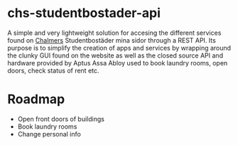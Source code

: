 # chs-studentbostader-api
A simple and very lightweight solution for accesing the different services found on [Chalmers](https://www.chalmersstudentbostader.se/) Studentbostäder mina sidor through a REST API. Its purpose is to simplify the creation of apps and services by wrapping around the clunky GUI found on the website as well as the closed source API and hardware provided by Aptus Assa Abloy used to book laundry rooms, open doors, check status of rent etc. 

# Roadmap
 * Open front doors of buildings
 * Book laundry rooms
 * Change personal info
